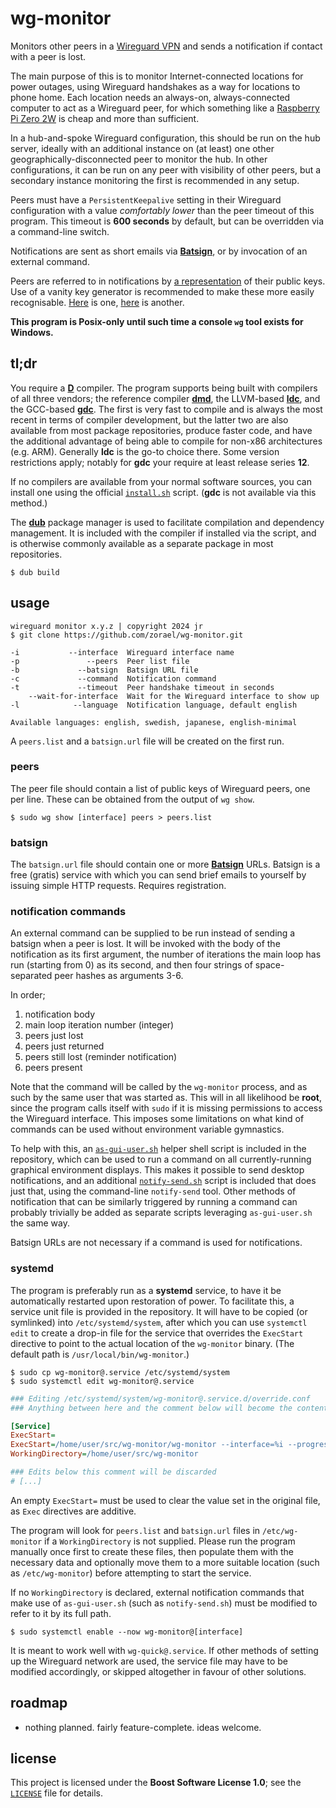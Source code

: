 # wg-monitor

Monitors other peers in a [Wireguard VPN](https://www.wireguard.com) and sends a notification if contact with a peer is lost.

The main purpose of this is to monitor Internet-connected locations for power outages, using Wireguard handshakes as a way for locations to phone home. Each location needs an always-on, always-connected computer to act as a Wireguard peer, for which something like a [Raspberry Pi Zero 2W](https://www.raspberrypi.com/products/raspberry-pi-zero-2-w) is cheap and more than sufficient.

In a hub-and-spoke Wireguard configuration, this should be run on the hub server, ideally with an additional instance on (at least) one other geographically-disconnected peer to monitor the hub. In other configurations, it can be run on any peer with visibility of other peers, but a secondary instance monitoring the first is recommended in any setup.

Peers must have a `PersistentKeepalive` setting in their Wireguard configuration with a value *comfortably lower* than the peer timeout of this program. This timeout is **600 seconds** by default, but can be overridden via a command-line switch.

Notifications are sent as short emails via [**Batsign**](#batsign), or by invocation of an external command.

Peers are referred to in notifications by [a representation](https://github.com/zorael/wg-monitor/wiki/Humanly%E2%80%90readable-peers) of their public keys. Use of a vanity key generator is recommended to make these more easily recognisable. [Here](https://github.com/axllent/wireguard-vanity-keygen) is one, [here](https://github.com/warner/wireguard-vanity-address) is another.

**This program is Posix-only until such time a console `wg` tool exists for Windows.**

## tl;dr

You require a [**D**](https://dlang.org) compiler. The program supports being built with compilers of all three vendors; the reference compiler [**dmd**](https://dlang.org/download.html), the LLVM-based [**ldc**](https://github.com/ldc-developers/ldc#installation), and the GCC-based [**gdc**](https://gdcproject.org). The first is very fast to compile and is always the most recent in terms of compiler development, but the latter two are also available from most package repositories, produce faster code, and have the additional advantage of being able to compile for non-x86 architectures (e.g. ARM). Generally **ldc** is the go-to choice there. Some version restrictions apply; notably for **gdc** your require at least release series **12**.

If no compilers are available from your normal software sources, you can install one using the official [`install.sh`](https://dlang.org/install.html) script. (**gdc** is not available via this method.)

The [**dub**](https://dub.pm/cli-reference/dub) package manager is used to facilitate compilation and dependency management. It is included with the compiler if installed via the script, and is otherwise commonly available as a separate package in most repositories.

```shell
$ dub build
```

## usage

```
wireguard monitor x.y.z | copyright 2024 jr
$ git clone https://github.com/zorael/wg-monitor.git

-i           --interface  Wireguard interface name
-p               --peers  Peer list file
-b             --batsign  Batsign URL file
-c             --command  Notification command
-t             --timeout  Peer handshake timeout in seconds
    --wait-for-interface  Wait for the Wireguard interface to show up
-l            --language  Notification language, default english

Available languages: english, swedish, japanese, english-minimal
```

A `peers.list` and a `batsign.url` file will be created on the first run.

### peers

The peer file should contain a list of public keys of Wireguard peers, one per line. These can be obtained from the output of `wg show`.

```shell
$ sudo wg show [interface] peers > peers.list
```

### batsign

The `batsign.url` file should contain one or more [**Batsign**](https://batsign.me) URLs. Batsign is a free (gratis) service with which you can send brief emails to yourself by issuing simple HTTP requests. Requires registration.

### notification commands

An external command can be supplied to be run instead of sending a batsign when a peer is lost. It will be invoked with the body of the notification as its first argument, the number of iterations the main loop has run (starting from 0) as its second, and then four strings of space-separated peer hashes as arguments 3-6.

In order;

1. notification body
2. main loop iteration number (integer)
3. peers just lost
4. peers just returned
5. peers still lost (reminder notification)
6. peers present

Note that the command will be called by the `wg-monitor` process, and as such by the same user that was started as. This will in all likelihood be **root**, since the program calls itself with `sudo` if it is missing permissions to access the Wireguard interface. This imposes some limitations on what kind of commands can be used without environment variable gymnastics.

To help with this, an [`as-gui-user.sh`](as-gui-user.sh) helper shell script is included in the repository, which can be used to run a command on all currently-running graphical environment displays. This makes it possible to send desktop notifications, and an additional [`notify-send.sh`](notify-send.sh) script is included that does just that, using the command-line `notify-send` tool. Other methods of notification that can be similarly triggered by running a command can probably trivially be added as separate scripts leveraging `as-gui-user.sh` the same way.

Batsign URLs are not necessary if a command is used for notifications.

### systemd

The program is preferably run as a **systemd** service, to have it be automatically restarted upon restoration of power. To facilitate this, a service unit file is provided in the repository. It will have to be copied (or symlinked) into `/etc/systemd/system`, after which you can use `systemctl edit` to create a drop-in file for the service that overrides the `ExecStart` directive to point to the actual location of the `wg-monitor` binary. (The default path is `/usr/local/bin/wg-monitor`.)

```shell
$ sudo cp wg-monitor@.service /etc/systemd/system
$ sudo systemctl edit wg-monitor@.service
```

```ini
### Editing /etc/systemd/system/wg-monitor@.service.d/override.conf
### Anything between here and the comment below will become the contents of the drop-in file

[Service]
ExecStart=
ExecStart=/home/user/src/wg-monitor/wg-monitor --interface=%i --progress=false --wait-for-interface --language=swedish
WorkingDirectory=/home/user/src/wg-monitor

### Edits below this comment will be discarded
# [...]
```

An empty `ExecStart=` must be used to clear the value set in the original file, as `Exec` directives are additive.

The program will look for `peers.list` and `batsign.url` files in `/etc/wg-monitor` if a `WorkingDirectory` is not supplied. Please run the program manually once first to create these files, then populate them with the necessary data and optionally move them to a more suitable location (such as `/etc/wg-monitor`) before attempting to start the service.

If no `WorkingDirectory` is declared, external notification commands that make use of `as-gui-user.sh` (such as `notify-send.sh`) must be modified to refer to it by its full path.

```shell
$ sudo systemctl enable --now wg-monitor@[interface]
```

It is meant to work well with `wg-quick@.service`. If other methods of setting up the Wireguard network are used, the service file may have to be modified accordingly, or skipped altogether in favour of other solutions.

## roadmap

* nothing planned. fairly feature-complete. ideas welcome.

## license

This project is licensed under the **Boost Software License 1.0**; see the [`LICENSE`](LICENSE) file for details.
